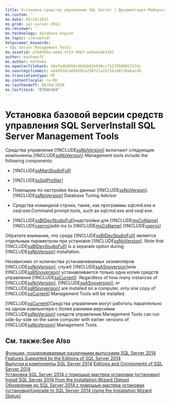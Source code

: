 ```yaml
---
title: Установка средства управления SQL Server | Документация Майкрософт
ms.custom: ''
ms.date: 05/24/2017
ms.prod: sql-server-2014
ms.reviewer: ''
ms.technology: database-engine
ms.topic: conceptual
helpviewer_keywords:
- SQL Server Management Tools
ms.assetid: af68d59a-a04d-4f23-9967-ad4ee2e63381
author: mashamsft
ms.author: mathoma
ms.openlocfilehash: 39a7ed6d859c6bbbb63e938cc7127958082737dc
ms.sourcegitcommit: ad4d92dce894592a259721a1571b1d8736abacdb
ms.translationtype: MT
ms.contentlocale: ru-RU
ms.lasthandoff: 08/04/2020
ms.locfileid: "87666384"
---
```

# <a name="install-sql-server-management-tools"></a><span data-ttu-id="2e236-102">Установка базовой версии средств управления SQL Server</span><span class="sxs-lookup"><span data-stu-id="2e236-102">Install SQL Server Management Tools</span></span>
  <span data-ttu-id="2e236-103">Средства управления [!INCLUDE[ssNoVersion](../../includes/ssnoversion-md.md)] включают следующие компоненты.</span><span class="sxs-lookup"><span data-stu-id="2e236-103">[!INCLUDE[ssNoVersion](../../includes/ssnoversion-md.md)] Management tools include the following components:</span></span>  
  
-   [!INCLUDE[ssManStudioFull](../../includes/ssmanstudiofull-md.md)]  
  
-   [!INCLUDE[ssSqlProfiler](../../includes/sssqlprofiler-md.md)]  
  
-   <span data-ttu-id="2e236-104">Помощник по настройке базы данных [!INCLUDE[ssNoVersion](../../includes/ssnoversion-md.md)].</span><span class="sxs-lookup"><span data-stu-id="2e236-104">[!INCLUDE[ssNoVersion](../../includes/ssnoversion-md.md)] Database Tuning Advisor</span></span>  
  
-   <span data-ttu-id="2e236-105">Средства командной строки, такие, как программы sqlcmd.exe и osql.exe.</span><span class="sxs-lookup"><span data-stu-id="2e236-105">Command prompt tools, such as sqlcmd.exe and osql.exe.</span></span>  
  
-   [!INCLUDE[ssBIDevStudioFull](../../includes/ssbidevstudiofull-md.md)]<span data-ttu-id="2e236-106">надстройки для [!INCLUDE[msCoName](../../includes/msconame-md.md)][!INCLUDE[vsprvs](../../includes/vsprvs-md.md)]</span><span class="sxs-lookup"><span data-stu-id="2e236-106">add-ins to [!INCLUDE[msCoName](../../includes/msconame-md.md)] [!INCLUDE[vsprvs](../../includes/vsprvs-md.md)]</span></span>  
  
 <span data-ttu-id="2e236-107">Обратите внимание, что среда [!INCLUDE[ssBIDevStudioFull](../../includes/ssbidevstudiofull-md.md)] является отдельным параметром при установке [!INCLUDE[ssNoVersion](../../includes/ssnoversion-md.md)] .</span><span class="sxs-lookup"><span data-stu-id="2e236-107">Note that [!INCLUDE[ssBIDevStudioFull](../../includes/ssbidevstudiofull-md.md)] is a separate option during [!INCLUDE[ssNoVersion](../../includes/ssnoversion-md.md)] installation.</span></span>  
  
 <span data-ttu-id="2e236-108">Независимо от количества устанавливаемых экземпляров [!INCLUDE[ssNoVersion](../../includes/ssnoversion-md.md)], служб [!INCLUDE[ssASnoversion](../../includes/ssasnoversion-md.md)]или [!INCLUDE[ssRSnoversion](../../includes/ssrsnoversion-md.md)] устанавливается только одна копия средств управления [!INCLUDE[ssCurrent](../../includes/sscurrent-md.md)] .</span><span class="sxs-lookup"><span data-stu-id="2e236-108">Regardless of how many instances of [!INCLUDE[ssNoVersion](../../includes/ssnoversion-md.md)], [!INCLUDE[ssASnoversion](../../includes/ssasnoversion-md.md)], or [!INCLUDE[ssRSnoversion](../../includes/ssrsnoversion-md.md)] are installed on a computer, only one copy of [!INCLUDE[ssCurrent](../../includes/sscurrent-md.md)] Management Tools will be installed.</span></span>  
  
 [!INCLUDE[ssCurrent](../../includes/sscurrent-md.md)]<span data-ttu-id="2e236-109">Средства управления могут работать параллельно на одном компьютере с более ранними версиями [!INCLUDE[ssNoVersion](../../includes/ssnoversion-md.md)] средств управления.</span><span class="sxs-lookup"><span data-stu-id="2e236-109">Management Tools can run side-by-side on the same computer with earlier versions of [!INCLUDE[ssNoVersion](../../includes/ssnoversion-md.md)] Management Tools.</span></span>  
  
## <a name="see-also"></a><span data-ttu-id="2e236-110">См. также:</span><span class="sxs-lookup"><span data-stu-id="2e236-110">See Also</span></span>  
 <span data-ttu-id="2e236-111">[Функции, поддерживаемые различными выпусками SQL Server 2014](../../../2014/getting-started/features-supported-by-the-editions-of-sql-server-2014.md) </span><span class="sxs-lookup"><span data-stu-id="2e236-111">[Features Supported by the Editions of SQL Server 2014](../../../2014/getting-started/features-supported-by-the-editions-of-sql-server-2014.md) </span></span>  
 <span data-ttu-id="2e236-112">[Выпуски и компоненты SQL Server 2014](../editions-and-components-of-sql-server-2016.md) </span><span class="sxs-lookup"><span data-stu-id="2e236-112">[Editions and Components of SQL Server 2014](../editions-and-components-of-sql-server-2016.md) </span></span>  
 <span data-ttu-id="2e236-113">[Установка SQL Server 2014 с помощью мастера установки &#40;установки&#41;](../../database-engine/install-windows/install-sql-server-from-the-installation-wizard-setup.md) </span><span class="sxs-lookup"><span data-stu-id="2e236-113">[Install SQL Server 2014 from the Installation Wizard &#40;Setup&#41;](../../database-engine/install-windows/install-sql-server-from-the-installation-wizard-setup.md) </span></span>  
 [<span data-ttu-id="2e236-114">Обновление до SQL Server 2014 с помощью мастера установки &#40;установки&#41;</span><span class="sxs-lookup"><span data-stu-id="2e236-114">Upgrade to SQL Server 2014 Using the Installation Wizard &#40;Setup&#41;</span></span>](../../database-engine/install-windows/upgrade-sql-server-using-the-installation-wizard-setup.md)  
  
  
